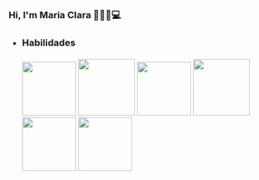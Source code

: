 ### Hi, I'm Maria Clara 👩🏽‍🎓💻
<!--Apresentaçao  Lorem Ipsum is simply dummy text of the printing and typesetting industry. Lorem Ipsum has been the industry's standard dummy text ever since the 1500s, when an unknown printer took a galley of type and scrambled it to make a type specimen book. It has survived not only five centuries, but also the leap into electronic typesetting, remaining essentially unchanged. It was popularised in the 1960s with the release of Letraset sheets containing Lorem Ipsum passages, and more recently with desktop publishing software like Aldus PageMaker including versions of Lorem Ipsum. -->
<!--Habilidades-->
<ul>
  <li>
<h3>Habilidades<h4>
  </li>
  <p float="left">
  <img width="95px" src="https://cdn.jsdelivr.net/gh/devicons/devicon/icons/css3/css3-original-wordmark.svg"/>
  <img src="https://cdn.jsdelivr.net/gh/devicons/devicon/icons/html5/html5-original-wordmark.svg" width="100px" /> 
  <img src="https://cdn.jsdelivr.net/gh/devicons/devicon/icons/php/php-original.svg" width="95px" />
  <img src="https://cdn.jsdelivr.net/gh/devicons/devicon/icons/mysql/mysql-original-wordmark.svg" width="100px" />
  <img width="95px" src="https://cdn.jsdelivr.net/gh/devicons/devicon/icons/javascript/javascript-original.svg"/>
  <img width="95px" src="https://cdn.jsdelivr.net/gh/devicons/devicon/icons/java/java-original.svg"/>
</p>
  </ul>
 <br>
<!--Perfis-->    
<!-----<ul>
  <li>
<h3>Perfis Sociais<h4>
  </li>
  <p float="left">
  <img width="95px" src="https://cdn.jsdelivr.net/gh/devicons/devicon/icons/linkedin/linkedin-original.svg"/>
  <img src="https://cdn.jsdelivr.net/gh/devicons/devicon/icons/trello/trello-plain.svg" width="92px" /> 
  <img src="https://img.icons8.com/color/480/000000/ms-outlook.png" width="95px" />
</p>
  </ul>
    <br>
    
   
![MariaClara's GitHub stats](https://github-readme-stats.vercel.app/api?username=MariaxClara&show_icons=true&hide=issues,prs&theme=onedark)
-->
